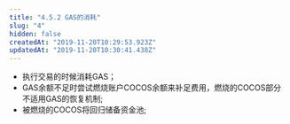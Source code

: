```yaml
---
title: "4.5.2 GAS的消耗"
slug: "4"
hidden: false
createdAt: "2019-11-20T10:29:53.923Z"
updatedAt: "2019-11-20T10:30:41.438Z"
---
```

* 执行交易的时候消耗GAS；
* GAS余额不足时尝试燃烧账户COCOS余额来补足费用，燃烧的COCOS部分不适用GAS的恢复机制; 
* 被燃烧的COCOS将回归储备资金池;